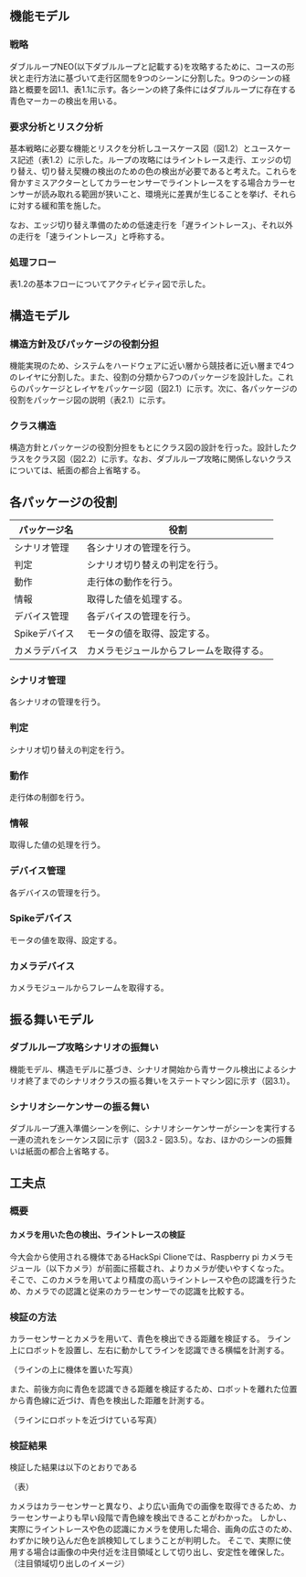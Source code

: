 ## 機能モデル

### 戦略

ダブルループNEO(以下ダブルループと記載する)を攻略するために、コースの形状と走行方法に基づいて走行区間を9つのシーンに分割した。9つのシーンの経路と概要を図1.1、表1.1に示す。各シーンの終了条件にはダブルループに存在する青色マーカーの検出を用いる。

### 要求分析とリスク分析

基本戦略に必要な機能とリスクを分析しユースケース図（図1.2）とユースケース記述（表1.2）に示した。ループの攻略にはライントレース走行、エッジの切り替え、切り替え契機の検出のための色の検出が必要であると考えた。これらを脅かすミスアクターとしてカラーセンサーでライントレースをする場合カラーセンサーが読み取れる範囲が狭いこと、環境光に差異が生じることを挙げ、それらに対する緩和策を施した。

なお、エッジ切り替え準備のための低速走行を「遅ライントレース」、それ以外の走行を「速ライントレース」と呼称する。

### 処理フロー

表1.2の基本フローについてアクティビティ図で示した。

## 構造モデル

### 構造方針及びパッケージの役割分担

機能実現のため、システムをハードウェアに近い層から競技者に近い層まで4つのレイヤに分割した。また、役割の分類から7つのパッケージを設計した。これらのパッケージとレイヤをパッケージ図（図2.1）に示す。次に、各パッケージの役割をパッケージ図の説明（表2.1）に示す。

### クラス構造

構造方針とパッケージの役割分担をもとにクラス図の設計を行った。設計したクラスをクラス図（図2.2）に示す。なお、ダブルループ攻略に関係しないクラスについては、紙面の都合上省略する。

## 各パッケージの役割

| パッケージ名 | 役割 |
| ----------- | --- |
| シナリオ管理 | 各シナリオの管理を行う。 |
| 判定 | シナリオ切り替えの判定を行う。 |
| 動作 | 走行体の動作を行う。 |
| 情報 | 取得した値を処理する。 |
| デバイス管理 | 各デバイスの管理を行う。 |
| Spikeデバイス | モータの値を取得、設定する。 |
| カメラデバイス | カメラモジュールからフレームを取得する。 |

### シナリオ管理
各シナリオの管理を行う。

### 判定
シナリオ切り替えの判定を行う。

### 動作
走行体の制御を行う。

### 情報
取得した値の処理を行う。

### デバイス管理
各デバイスの管理を行う。

### Spikeデバイス
モータの値を取得、設定する。

### カメラデバイス
カメラモジュールからフレームを取得する。


## 振る舞いモデル

### ダブルループ攻略シナリオの振舞い

機能モデル、構造モデルに基づき、シナリオ開始から青サークル検出によるシナリオ終了までのシナリオクラスの振る舞いをステートマシン図に示す（図3.1）。

### シナリオシーケンサーの振る舞い

ダブルループ進入準備シーンを例に、シナリオシーケンサーがシーンを実行する一連の流れをシーケンス図に示す（図3.2 - 図3.5）。なお、ほかのシーンの振舞いは紙面の都合上省略する。

## 工夫点

### 概要

#### カメラを用いた色の検出、ライントレースの検証

今大会から使用される機体であるHackSpi Clioneでは、Raspberry pi カメラモジュール（以下カメラ）が前面に搭載され、よりカメラが使いやすくなった。
そこで、このカメラを用いてより精度の高いライントレースや色の認識を行うため、カメラでの認識と従来のカラーセンサーでの認識を比較する。

### 検証の方法

カラーセンサーとカメラを用いて、青色を検出できる距離を検証する。
ライン上にロボットを設置し、左右に動かしてラインを認識できる横幅を計測する。

（ラインの上に機体を置いた写真）

また、前後方向に青色を認識できる距離を検証するため、ロボットを離れた位置から青色線に近づけ、青色を検出した距離を計測する。

（ラインにロボットを近づけている写真）

### 検証結果

検証した結果は以下のとおりである

（表）

カメラはカラーセンサーと異なり、より広い画角での画像を取得できるため、カラーセンサーよりも早い段階で青色線を検出できることがわかった。
しかし、実際にライントレースや色の認識にカメラを使用した場合、画角の広さのため、わずかに映り込んだ色を誤検知してしまうことが判明した。
そこで、実際に使用する場合は画像の中央付近を注目領域として切り出し、安定性を確保した。
（注目領域切り出しのイメージ）

